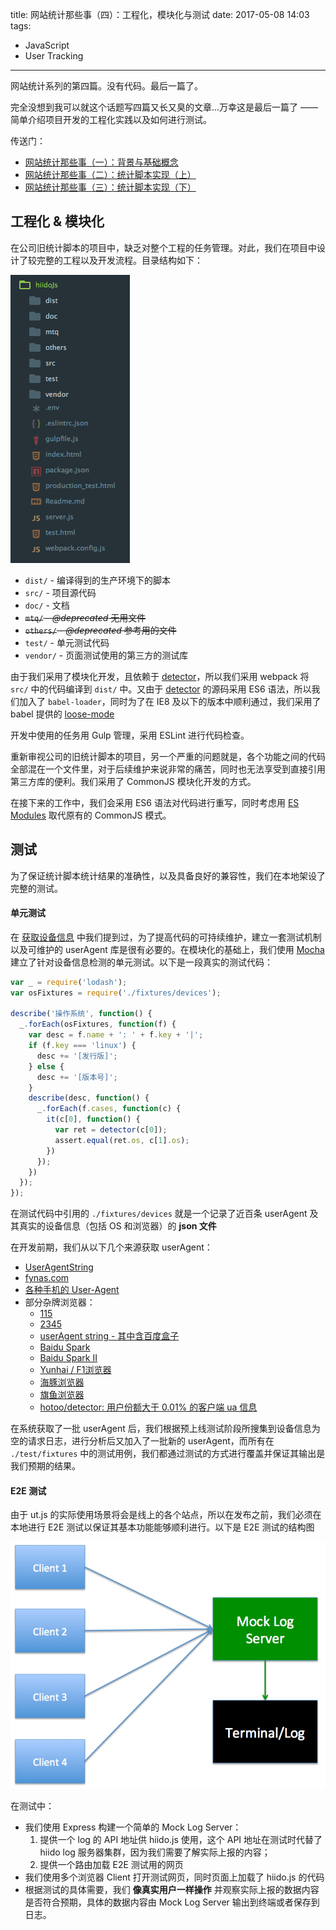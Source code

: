 title: 网站统计那些事（四）：工程化，模块化与测试
date: 2017-05-08 14:03
tags:
- JavaScript
- User Tracking
---

网站统计系列的第四篇。没有代码。最后一篇了。
<!--more-->

完全没想到我可以就这个话题写四篇又长又臭的文章...万幸这是最后一篇了 —— 简单介绍项目开发的工程化实践以及如何进行测试。

传送门：

* [网站统计那些事（一）：背景与基础概念](../user-tracking-i)
* [网站统计那些事（二）：统计脚本实现（上）](../user-tracking-ii)
* [网站统计那些事（三）：统计脚本实现（下）](../user-tracking-iii)

## 工程化 & 模块化

在公司旧统计脚本的项目中，缺乏对整个工程的任务管理。对此，我们在项目中设计了较完整的工程以及开发流程。目录结构如下：

![](/images/hiidojs-code-structure.png)

* `dist/` - 编译得到的生产环境下的脚本
* `src/` - 项目源代码
* `doc/` - 文档
* ~~`mtq/` - *@deprecated* 无用文件~~
* ~~`others/` - *@deprecated* 参考用的文件~~
* `test/` - 单元测试代码
* `vendor/` - 页面测试使用的第三方的测试库

由于我们采用了模块化开发，且依赖于 [detector](https://github.com/hotoo/detector)，所以我们采用 webpack 将 `src/` 中的代码编译到 `dist/` 中。又由于 [detector](https://github.com/hotoo/detector) 的源码采用 ES6 语法，所以我们加入了 `babel-loader`，同时为了在 IE8 及以下的版本中顺利通过，我们采用了 babel 提供的 [loose-mode](https://github.com/bkonkle/babel-preset-es2015-loose)

开发中使用的任务用 Gulp 管理，采用 ESLint 进行代码检查。

重新审视公司的旧统计脚本的项目，另一个严重的问题就是，各个功能之间的代码全部混在一个文件里，对于后续维护来说非常的痛苦，同时也无法享受到直接引用第三方库的便利。我们采用了 CommonJS 模块化开发的方式。

在接下来的工作中，我们会采用 ES6 语法对代码进行重写，同时考虑用 [ES Modules](https://github.com/lukehoban/es6features#modules) 取代原有的 CommonJS 模式。

## 测试

为了保证统计脚本统计结果的准确性，以及具备良好的兼容性，我们在本地架设了完整的测试。

#### 单元测试

在 [获取设备信息](../user-tracking-ii#3-获取设备信息) 中我们提到过，为了提高代码的可持续维护，建立一套测试机制以及可维护的 userAgent 库是很有必要的。在模块化的基础上，我们使用 [Mocha](https://mochajs.org/) 建立了针对设备信息检测的单元测试。以下是一段真实的测试代码：

```js
var _ = require('lodash');
var osFixtures = require('./fixtures/devices');

describe('操作系统', function() {
  _.forEach(osFixtures, function(f) {
    var desc = f.name + ': ' + f.key + '|';
    if (f.key === 'linux') {
      desc += '[发行版]';
    } else {
      desc += '[版本号]';
    }
    describe(desc, function() {
      _.forEach(f.cases, function(c) {
        it(c[0], function() {
          var ret = detector(c[0]);
          assert.equal(ret.os, c[1].os);
        })
      });
    })
  });
});
```

在测试代码中引用的 `./fixtures/devices` 就是一个记录了近百条 userAgent 及其真实的设备信息（包括 OS 和浏览器）的 **json 文件**

在开发前期，我们从以下几个来源获取 userAgent：

* [UserAgentString](http://www.useragentstring.com/pages/useragentstring.php)
* [fynas.com](http://www.fynas.com/ua)
* [各种手机的 User-Agent](http://www.xuebuyuan.com/885759.html)
* 部分杂牌浏览器：
  * [115](http://blog.zsxsoft.com/post/4)
  * [2345](http://www.cnblogs.com/qq21270/p/3799124.html)
  * [userAgent string - 其中含百度盒子](https://github.com/hotoo/detector/issues/71)
  * [Baidu Spark](http://www.webapps-online.com/online-tools/user-agent-strings/dv/browser581791/baidu-spark-browser)
  * [Baidu Spark II](http://blog.csdn.net/ccclll1990/article/details/17006159)
  * [Yunhai / F1浏览器](https://www.aqtronix.com/useragents/?Action=ShowAgentDetails&Name=F1Browser+Yunhai+Browser)
  * [海豚浏览器](http://blog.csdn.net/ccclll1990/article/details/17006159)
  * [旗鱼浏览器](http://liulanmi.com/dl/10230.html/comment-page-2)
  * [hotoo/detector: 用户份额大于 0.01% 的客户端 ua 信息](https://github.com/hotoo/detector/issues/45)

在系统获取了一批 userAgent 后，我们根据预上线测试阶段所搜集到设备信息为空的请求日志，进行分析后又加入了一批新的 userAgent，而所有在 `./test/fixtures` 中的测试用例，我们都通过测试的方式进行覆盖并保证其输出是我们预期的结果。

#### E2E 测试

由于 ut.js 的实际使用场景将会是线上的各个站点，所以在发布之前，我们必须在本地进行 E2E 测试以保证其基本功能能够顺利进行。以下是 E2E 测试的结构图

![](/images/hiidojs-e2e-test.png)

在测试中：

* 我们使用 Express 构建一个简单的 Mock Log Server：
    1. 提供一个 log 的 API 地址供 hiido.js 使用，这个 API 地址在测试时代替了 hiido log 服务器集群，因为我们需要了解实际上报的内容；
    2. 提供一个路由加载 E2E 测试用的网页
* 我们使用多个浏览器 Client 打开测试网页，同时页面上加载了 hiido.js 的代码
* 根据测试的具体需要，我们 **像真实用户一样操作** 并观察实际上报的数据内容是否符合预期，具体的数据内容由 Mock Log Server 输出到终端或者保存到日志。